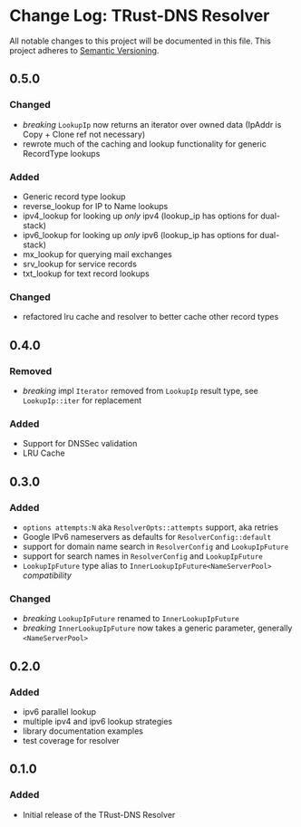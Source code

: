 # Change Log: TRust-DNS Resolver

All notable changes to this project will be documented in this file.
This project adheres to [Semantic Versioning](http://semver.org/).

## 0.5.0

### Changed

- *breaking* `LookupIp` now returns an iterator over owned data (IpAddr is Copy + Clone ref not necessary)
- rewrote much of the caching and lookup functionality for generic RecordType lookups

### Added

- Generic record type lookup
- reverse_lookup for IP to Name lookups
- ipv4_lookup for looking up *only* ipv4 (lookup_ip has options for dual-stack)
- ipv6_lookup for looking up *only* ipv6 (lookup_ip has options for dual-stack)
- mx_lookup for querying mail exchanges
- srv_lookup for service records
- txt_lookup for text record lookups

### Changed

- refactored lru cache and resolver to better cache other record types

## 0.4.0

### Removed

- *breaking* impl `Iterator` removed from `LookupIp` result type, see `LookupIp::iter` for replacement

### Added

- Support for DNSSec validation
- LRU Cache

## 0.3.0

### Added

- `options attempts:N` aka `ResolverOpts::attempts` support, aka retries
- Google IPv6 nameservers as defaults for `ResolverConfig::default`
- support for domain name search in `ResolverConfig` and `LookupIpFuture`
- support for search names in `ResolverConfig` and `LookupIpFuture`
- `LookupIpFuture` type alias to `InnerLookupIpFuture<NameServerPool>` *compatibility*

### Changed

- *breaking* `LookupIpFuture` renamed to `InnerLookupIpFuture`
- *breaking* `InnerLookupIpFuture` now takes a generic parameter, generally `<NameServerPool>`

## 0.2.0

### Added

- ipv6 parallel lookup
- multiple ipv4 and ipv6 lookup strategies
- library documentation examples
- test coverage for resolver

## 0.1.0

### Added

- Initial release of the TRust-DNS Resolver